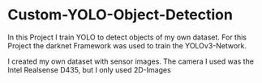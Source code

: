 # Custom-YOLO-Object-Detection
In this Project I train YOLO to detect objects of my own dataset.
For this Project the darknet Framework was used to train the YOLOv3-Network.

I created my own dataset with sensor images. The camera I used was the Intel Realsense D435, but I only used 2D-Images

